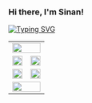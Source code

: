 ### Hi there, I'm Sinan!

[![Typing SVG](https://readme-typing-svg.demolab.com?font=Fira+Code&pause=1000&color=000000&random=false&width=435&lines=Computer+Engineer;Mobile+Application+Developer)](https://git.io/typing-svg)

<table width="100%">

  <tr>
    <td colspan="2">
      <div>
        <img width="100%" src="http://github-profile-summary-cards.vercel.app/api/cards/profile-details?username=sdemir60&theme=yeblu" />
      </div>
    </td>
  </tr>

  <tr>
    <td>  
      <div>
        <img width="100%" src="http://github-profile-summary-cards.vercel.app/api/cards/stats?username=sdemir60&theme=yeblu" />
      </div>
    </td>
    <td>  
      <div>
        <img width="100%" src="http://github-profile-summary-cards.vercel.app/api/cards/productive-time?username=sdemir60&theme=yeblu&utcOffset=8" />
      </div>
    </td>
  </tr>

  <tr>
    <td>  
      <div>
        <img width="100%" src="http://github-profile-summary-cards.vercel.app/api/cards/repos-per-language?username=sdemir60&theme=yeblu" />
      </div>
    </td>
    <td>  
      <div>
        <img width="100%" src="http://github-profile-summary-cards.vercel.app/api/cards/most-commit-language?username=sdemir60&theme=yeblu" />
      </div>
    </td>
  </tr>

  <tr>
    <td colspan="2">  
      <div>
        <img width="100%" src="https://github-readme-streak-stats.herokuapp.com?user=sdemir60&theme=yeblu&hide_border=true" />
      </div>
    </td>
  </tr>
    
</table>
